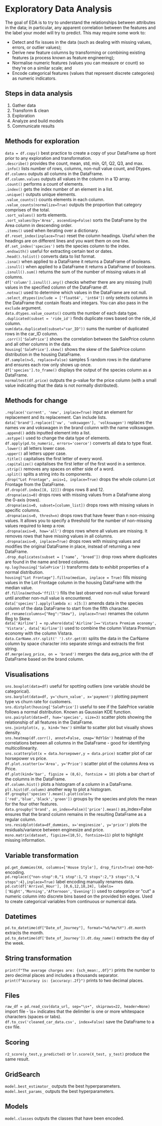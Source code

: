 # Exploratory Data Analysis  

The goal of EDA is to try to understand the relationships between attributes in the data; in particular, any apparent correlation between the features and the label your model will try to predict. This may require some work to:  
- Detect and fix issues in the data (such as dealing with missing values, errors, or outlier values);  
- Derive new feature columns by transforming or combining existing features (a process known as feature engineering);  
- Normalise numeric features (values you can measure or count) so they're on a similar scale; and  
- Encode categorical features (values that represent discrete categories) as numeric indicators.  

## Steps in data analysis  
1.	Gather data  
2.	Transform & clean  
3.	Exploration  
4.	Analyze and build models  
5.	Communicate results  

## Methods for exploration  
`data = df.copy()` best practice to create a copy of your DataFrame up front prior to any exploration and transformation.  
`.describe()` provides the count, mean, std, min, Q1, Q2, Q3, and max.  
`.info()` lists number of rows, columns, non-null value count, and Dtypes.  
`df.columns` outputs all columns in the DataFrame.  
`df.column.values` outputs all values in the column in a 1D array.  
`.count()` performs a count of elements.  
`.index()` gets the index number of an element in a list.  
`.unique()` outputs unique elements.  
`.value_counts()` counts elements in each column.  
`.value_counts(normalize=True)` outputs the proportion that category comprises of the total.  
`.sort_values()` sorts elements.  
`.sort_values(by='Area', ascending=False)` sorts the DataFrame by the Area column in descending order.  
`.items()` used when iterating over a dictionary.  
`df.reset_index(inplace=True)` reset the column headings. Useful when the headings are on different lines and you want them on one line.  
`df.set_index('species')` sets the species column to the index.  
`.endswith()` useful for extracting certain text or dates.  
`.head().tolist()` converts data to list format.  
`.isna()` when applied to a DataFrame it returns a DataFrame of booleans.  
`.isnull()` when applied to a DataFrame it returns a DataFrame of booleans.  
`.isnull().sum()` returns the sum of the number of missing values in all columns.  
`df['column'].isnull().any()` checks whether there are any missing (null) values in the specified column of the DataFrame df.  
`.notna()` used to determine which values in the DataFrame are not null.  
`.select_dtypes(include = ['float64', 'int64'])` only selects columns in the DataFrame that contain floats and integars. You can also pass in the `exclude` argument.  
`data.dtypes.value_counts()` counts the number of each data type.  
`.duplicated(subset = 'ride_id')` finds duplicate rows based on the ride_id column.  
`sum(data.duplicated(subset="car_ID"))` sums the number of duplicated rows in the car_ID column.  
`.corr()['SalePrice']` shows the correlation between the SalePrice column and all other columns in the data.  
`housing['SalePrice'].skew()` shows the skew of the SalePrice column distribution in the housing DataFrame.  
`df.sample(n=5, replace=False)` samples 5 random rows in the dataframe and ensures each row only shows up once.  
`df['species'].to_frame()` displays the output of the species column as a DataFrame.  
`normaltest(df.price)` outputs the p-value for the price column (with a small value indicating that the data is not normally distributed).  

## Methods for change  
`.replace('current', 'new', inplace=True)` input an element for replacement and its replacement. Can include lists.  
`data['brand'].replace(['vw', 'vokswagen'], 'volkswagen')` replaces the names vw and vokswagen in the brand column with the name volkswagen.  
`.append()` adds inputted element into a list.  
`.astype()` used to change the data type of elements.  
`df.apply(pd.to_numeric, errors='coerce')` converts all data to type float.  
`.lower()` all letters lower case.  
`.upper()` all letters upper case.  
`.title()` capitalises the first letter of every word.  
`.capitalize()` capitalises the first letter of the first word in a sentence.  
`.strip()` removes any spaces on either side of a word.  
`.split()` splits a string into its components.  
`.drop("Lot Frontage", axis=1, inplace=True)` drops the whole column Lot Frontage from the DataFrame.  
`df.drop(df.index[[8, 12]])` drops rows 8 and 12.  
`.dropna(axis=0)` drops rows with missing values from a DataFrame along the 0-axis (rows).  
`.dropna(axis=0, subset=[column_list])` drops rows with missing values in specific columns.  
`.dropna(axis=0, thresh=n)` drops rows that have fewer than n non-missing values. It allows you to specify a threshold for the number of non-missing values required to keep a row.  
`.dropna(axis=0, how='all')` drops rows where all values are missing. It removes rows that have missing values in all columns.  
`.dropna(axis=0, inplace=True)` drops rows with missing values and modifies the original DataFrame in place, instead of returning a new DataFrame.  
`.drop_duplicates(subset = [‘name’, ‘breed’])` drop rows where duplicates are found in the name and breed columns.  
`np.log(housing['SalePrice'])` transforms data to exhibit properties of a normal distribution.  
`housing["Lot Frontage"].fillna(median, inplace = True)` fills missing values in the Lot Frontage column in the housing DataFrame with the median value.  
`df.fillna(method='ffill')` fills the last observed non-null value forward until another non-null value is encountered.  
`data['species'].apply(lambda x: x[5:])` amends data in the species column of the data DataFrame to start from the fifth character.  
`df.rename(columns={"Reg":"Skew"}, inplace=True)` renames the column Reg to Skew.  
`data['Airline'] = np.where(data['Airline']=='Vistara Premium economy', 'Vistara', data['Airline'])` used to combine the column Vistara Premium economy with the column Vistara.  
`data.CarName.str.split(' ').str.get(0)` splits the data in the CarName column by space character into separate strings and extracts the first string.  
`df.merge(avg_price, on = 'brand')` merges the data avg_price with the df DataFrame based on the brand column.  


## Visualisations  
`sns.boxplot(data=df)` useful for spotting outliers (one variable should be categorical).  
`sns.barplot(data=df, y='churn_value', x='payment')` plotting payment type vs churn rate for customers.  
`sns.distplot(housing['SalePrice'])` useful to see if the SalePrice variable follows a normal distribution. Known as Gaussian KDE function.  
`sns.pairplot(data=df, hue='species', size=3)` scatter plots showing the relationship of all features in the DataFrame.  
`sns.jointplot(x, y, kind='hex')` similar to scatter plot but visually shows density.  
`sns.heatmap(df.corr(), annot=False, cmap='RdYlGn')` heatmap of the correlations between all columns in the DataFrame - good for identifying multicollinearity.  
`sns.scatterplot(x = data.horsepower,y = data.price)` scatter plot of car horsepower vs price.  
`df.plot.scatter(x='Area', y='Price')` scatter plot of the columns Area vs Price.  
`df.plot(kind='bar', figsize = (8,6), fontsize = 10)` plots a bar chart of the columns in the DataFrame.  
`df.column.hist()` plots a histogram of a column in a DataFrame.  
`plt.hist(df.column)` another way to plot a histogram.  
`df.groupby('species').mean().plot(color=['red','blue','black','green'])` groups by the species and plots the mean for the four other features.  
`data.groupby('brand', as_index=False)['price'].mean()` as_index=False ensures that the brand column remains in the resulting DataFrame as a regular column.  
`sns.residplot(data=df_dummies, x='enginesize', y='price')` plots the residuals/variance between enginesize and price.  
`msno.matrix(dataset, figsize=(10,5), fontsize=11)` plot to highlight missing information.  
 
## Variable transformation  
`pd.get_dummies(X4, columns=['House Style'], drop_first=True)` one-hot-encoding.  
`pd.replace({"non-stop":0,"1 stop":1,"2 stops":2,"3 stops":3,"4 stops":4},inplace=True)` label encoding manually renames data.  
`pd.cut(df['Arrival_Hour'], [0,6,12,18,24], labels=['Night','Morning','Afternoon','Evening'])` used to categorize or "cut" a numeric column into discrete bins based on the provided bin edges. Used to create categorical variables from continuous or numerical data.  

## Datetimes  
`pd.to_datetime(df["Date_of_Journey"], format="%d/%m/%Y").dt.month` extracts the month.  
`pd.to_datetime(df['Date_of_Journey']).dt.day_name()` extracts the day of the week.  

## String transformation  
`print(f"The average charges are: {sch_mean:,.0f}")` prints the number to zero decimal places and includes a thousands separator.  
`print(f"Accuracy is: {accuracy:.2f}")` prints to two decimal places.  

## Files  
`raw_df = pd.read_csv(data_url, sep="\s+", skiprows=22, header=None)` import file - \s+ indicates that the delimiter is one or more whitespace characters (spaces or tabs).  
`df.to_csv('cleaned_car_data.csv', index=False)` save the DataFrame to a csv file.  

## Scoring  
`r2_score(y_test,y_predicted)` or `lr.score(X_test, y_test)` produce the same result.  

## GridSearch  
`model.best_estimator_` outputs the best hyperparameters.  
`model.best_params_` outputs the best hyperparameters.  

## Models  
`model.classes` outputs the classes that have been encoded.  


